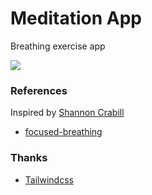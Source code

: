 # Meditation App

Breathing exercise app

![](img/meditation_app_demo.gif)

### References

Inspired by [Shannon Crabill](https://dev.to/scrabill/focused-breathing-a-css-animation-to-help-with-meditation-and-focused-breathing-exercises-dob)

* [focused-breathing](https://github.com/scrabill/focused-breathing)

### Thanks

* [Tailwindcss](https://tailwindcss.com/)
